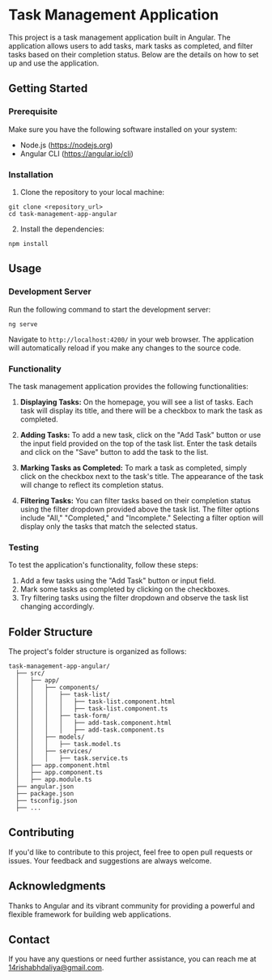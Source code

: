 # Task Management Application

This project is a task management application built in Angular. The application allows users to add tasks, mark tasks as completed, and filter tasks based on their completion status. Below are the details on how to set up and use the application.

## Getting Started

### Prerequisite

Make sure you have the following software installed on your system:
    
- Node.js (https://nodejs.org)
- Angular CLI (https://angular.io/cli)

### Installation

1. Clone the repository to your local machine:

```
git clone <repository_url>
cd task-management-app-angular
```

2. Install the dependencies:

```
npm install
```

## Usage

### Development Server

Run the following command to start the development server:

```
ng serve
```

Navigate to `http://localhost:4200/` in your web browser. The application will automatically reload if you make any changes to the source code.

### Functionality

The task management application provides the following functionalities:

1. **Displaying Tasks:** On the homepage, you will see a list of tasks. Each task will display its title, and there will be a checkbox to mark the task as completed.

2. **Adding Tasks:** To add a new task, click on the "Add Task" button or use the input field provided on the top of the task list. Enter the task details and click on the "Save" button to add the task to the list.

3. **Marking Tasks as Completed:** To mark a task as completed, simply click on the checkbox next to the task's title. The appearance of the task will change to reflect its completion status.

4. **Filtering Tasks:** You can filter tasks based on their completion status using the filter dropdown provided above the task list. The filter options include "All," "Completed," and "Incomplete." Selecting a filter option will display only the tasks that match the selected status.

### Testing

To test the application's functionality, follow these steps:

1. Add a few tasks using the "Add Task" button or input field.
2. Mark some tasks as completed by clicking on the checkboxes.
3. Try filtering tasks using the filter dropdown and observe the task list changing accordingly.

## Folder Structure

The project's folder structure is organized as follows:

```
task-management-app-angular/
  ├── src/
  │   ├── app/
  │   │   ├── components/
  │   │   │   ├── task-list/
  │   │   │   │   ├── task-list.component.html
  │   │   │   │   ├── task-list.component.ts
  │   │   │   ├── task-form/
  │   │   │   │   ├── add-task.component.html
  │   │   │   │   ├── add-task.component.ts
  │   │   ├── models/
  │   │   │   ├── task.model.ts
  │   │   ├── services/
  │   │   │   ├── task.service.ts
  │   ├── app.component.html
  │   ├── app.component.ts
  │   ├── app.module.ts
  ├── angular.json
  ├── package.json
  ├── tsconfig.json
  ├── ...
```

## Contributing

If you'd like to contribute to this project, feel free to open pull requests or issues. Your feedback and suggestions are always welcome.
 
## Acknowledgments

Thanks to Angular and its vibrant community for providing a powerful and flexible framework for building web applications.

## Contact

If you have any questions or need further assistance, you can reach me at [14rishabhdaliya@gmail.com](mailto:14rishabhdaliya@gmail.com).